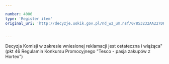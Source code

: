 ```yaml
---

number: 4006
type: 'Register item'
original_uri: 'http://decyzje.uokik.gov.pl/nd_wz_um.nsf/0/853232AA227DF377C1257AB8003126E1?OpenDocument'


---
```


Decyzja Komisji w zakresie wniesionej reklamacji jest ostateczna i wiążąca" (pkt 46 Regulamin Konkursu Promocyjnego "Tesco - pasja zakupów z Hortex")
